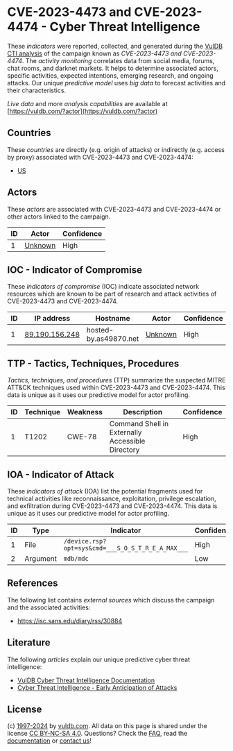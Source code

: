 # CVE-2023-4473 and CVE-2023-4474 - Cyber Threat Intelligence

These _indicators_ were reported, collected, and generated during the [VulDB CTI analysis](https://vuldb.com/?kb.cti) of the campaign known as _CVE-2023-4473 and CVE-2023-4474_. The _activity monitoring_ correlates data from social media, forums, chat rooms, and darknet markets. It helps to determine associated actors, specific activities, expected intentions, emerging research, and ongoing attacks. Our unique _predictive model_ uses _big data_ to forecast activities and their characteristics.

_Live data_ and more _analysis capabilities_ are available at [https://vuldb.com/?actor](https://vuldb.com/?actor)

## Countries

These _countries_ are directly (e.g. origin of attacks) or indirectly (e.g. access by proxy) associated with CVE-2023-4473 and CVE-2023-4474:

* [US](https://vuldb.com/?country.us)

## Actors

These _actors_ are associated with CVE-2023-4473 and CVE-2023-4474 or other actors linked to the campaign.

ID | Actor | Confidence
-- | ----- | ----------
1 | [Unknown](https://vuldb.com/?actor.unknown) | High

## IOC - Indicator of Compromise

These _indicators of compromise_ (IOC) indicate associated network resources which are known to be part of research and attack activities of CVE-2023-4473 and CVE-2023-4474.

ID | IP address | Hostname | Actor | Confidence
-- | ---------- | -------- | ----- | ----------
1 | [89.190.156.248](https://vuldb.com/?ip.89.190.156.248) | hosted-by.as49870.net | [Unknown](https://vuldb.com/?actor.unknown) | High

## TTP - Tactics, Techniques, Procedures

_Tactics, techniques, and procedures_ (TTP) summarize the suspected MITRE ATT&CK techniques used within CVE-2023-4473 and CVE-2023-4474. This data is unique as it uses our predictive model for actor profiling.

ID | Technique | Weakness | Description | Confidence
-- | --------- | -------- | ----------- | ----------
1 | T1202 | CWE-78 | Command Shell in Externally Accessible Directory | High

## IOA - Indicator of Attack

These _indicators of attack_ (IOA) list the potential fragments used for technical activities like reconnaissance, exploitation, privilege escalation, and exfiltration during CVE-2023-4473 and CVE-2023-4474. This data is unique as it uses our predictive model for actor profiling.

ID | Type | Indicator | Confidence
-- | ---- | --------- | ----------
1 | File | `/device.rsp?opt=sys&cmd=___S_O_S_T_R_E_A_MAX___` | High
2 | Argument | `mdb/mdc` | Low

## References

The following list contains _external sources_ which discuss the campaign and the associated activities:

* https://isc.sans.edu/diary/rss/30884

## Literature

The following _articles_ explain our unique predictive cyber threat intelligence:

* [VulDB Cyber Threat Intelligence Documentation](https://vuldb.com/?kb.cti)
* [Cyber Threat Intelligence - Early Anticipation of Attacks](https://www.scip.ch/en/?labs.20201022)

## License

(c) [1997-2024](https://vuldb.com/?kb.changelog) by [vuldb.com](https://vuldb.com/?kb.about). All data on this page is shared under the license [CC BY-NC-SA 4.0](https://creativecommons.org/licenses/by-nc-sa/4.0/). Questions? Check the [FAQ](https://vuldb.com/?kb.faq), read the [documentation](https://vuldb.com/?kb) or [contact us](https://vuldb.com/?contact)!
